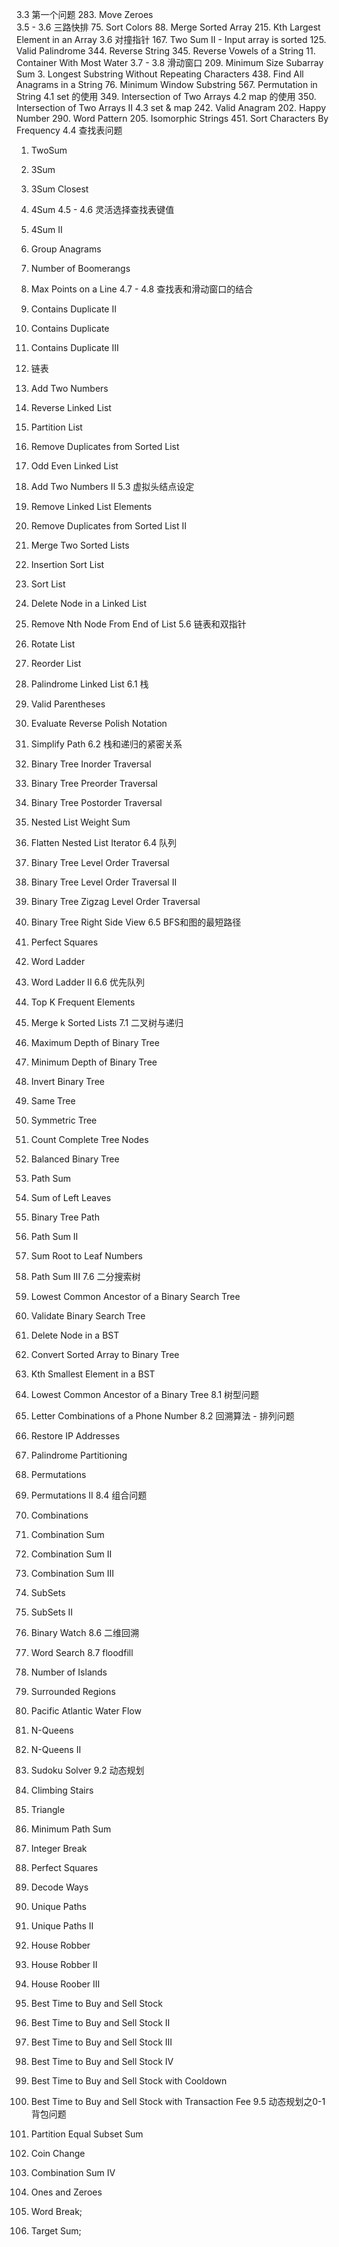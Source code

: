 3.3 第一个问题
283. Move Zeroes  
3.5 - 3.6 三路快排
75. Sort Colors
88. Merge Sorted Array
215. Kth Largest Element in an Array
3.6 对撞指针
167. Two Sum II - Input array is sorted
125. Valid Palindrome
344. Reverse String
345. Reverse Vowels of a String
11. Container With Most Water
3.7 - 3.8 滑动窗口
209. Minimum Size Subarray Sum
3. Longest Substring Without Repeating Characters
438. Find All Anagrams in a String
76. Minimum Window Substring
567. Permutation in String
4.1 set 的使用
349. Intersection of Two Arrays
4.2 map 的使用
350. Intersection of Two Arrays II
4.3 set & map
242. Valid Anagram
202. Happy Number
290. Word Pattern
205. Isomorphic Strings
451. Sort Characters By Frequency
4.4 查找表问题
1. TwoSum
15. 3Sum
16. 3Sum Closest
18. 4Sum
4.5 - 4.6 灵活选择查找表键值
454. 4Sum II
49. Group Anagrams
447. Number of Boomerangs
149. Max Points on a Line
4.7 - 4.8 查找表和滑动窗口的结合 
219. Contains Duplicate II
217. Contains Duplicate
220. Contains Duplicate III
5. 链表
2. Add Two Numbers
206. Reverse Linked List
86. Partition List
83. Remove Duplicates from Sorted List
328. Odd Even Linked List
445. Add Two Numbers II
5.3 虚拟头结点设定
203. Remove Linked List Elements
82. Remove Duplicates from Sorted List II
21. Merge Two Sorted Lists
147. Insertion Sort List
148. Sort List
237. Delete Node in a Linked List
19. Remove Nth Node From End of List
5.6 链表和双指针
61. Rotate List
143. Reorder List
234. Palindrome Linked List
6.1 栈
20. Valid Parentheses
150. Evaluate Reverse Polish Notation
71. Simplify Path
6.2 栈和递归的紧密关系
94. Binary Tree Inorder Traversal
144. Binary Tree Preorder Traversal
145. Binary Tree Postorder Traversal
339. Nested List Weight Sum
341. Flatten Nested List Iterator
6.4 队列
102. Binary Tree Level Order Traversal
107. Binary Tree Level Order Traversal II
103. Binary Tree Zigzag Level Order Traversal
199. Binary Tree Right Side View
6.5 BFS和图的最短路径
279. Perfect Squares
127. Word Ladder
126. Word Ladder II
6.6 优先队列
347. Top K Frequent Elements
23. Merge k Sorted Lists
7.1 二叉树与递归
104. Maximum Depth of Binary Tree
111. Minimum Depth of Binary Tree
226. Invert Binary Tree
100. Same Tree
101. Symmetric Tree
222. Count Complete Tree Nodes
110. Balanced Binary Tree
112. Path Sum
404. Sum of Left Leaves
257. Binary Tree Path
113. Path Sum II
129. Sum Root to Leaf Numbers
437. Path Sum III
7.6 二分搜索树
235. Lowest Common Ancestor of a Binary Search Tree
98. Validate Binary Search Tree
450. Delete Node in a BST
108. Convert Sorted Array to Binary Tree
230. Kth Smallest Element in a BST
236. Lowest Common Ancestor of a Binary Tree
8.1 树型问题
17. Letter Combinations of a Phone Number
8.2 回溯算法 - 排列问题
93. Restore IP Addresses
131. Palindrome Partitioning
46. Permutations
47. Permutations II
8.4 组合问题
77. Combinations
39. Combination Sum
40. Combination Sum II
216. Combination Sum III
78. SubSets
90. SubSets II
401. Binary Watch
8.6 二维回溯
79. Word Search
8.7 floodfill
200. Number of Islands
130. Surrounded Regions
417. Pacific Atlantic Water Flow
51. N-Queens
52. N-Queens II
37. Sudoku Solver
9.2 动态规划
70. Climbing Stairs
120. Triangle
64. Minimum Path Sum
343. Integer Break
279. Perfect Squares
91. Decode Ways
62. Unique Paths
63. Unique Paths II
198. House Robber
213. House Robber II
337. House Roober III
121. Best Time to Buy and Sell Stock
122. Best Time to Buy and Sell Stock II
123. Best Time to Buy and Sell Stock III
188. Best Time to Buy and Sell Stock IV
309. Best Time to Buy and Sell Stock with Cooldown
714. Best Time to Buy and Sell Stock with Transaction Fee
9.5 动态规划之0-1背包问题
416. Partition Equal Subset Sum

322. Coin Change
377. Combination Sum IV
474. Ones and Zeroes
139. Word Break;
494. Target Sum;
